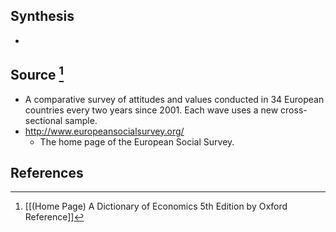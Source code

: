 ## Synthesis
- 
## Source [^1]
- A comparative survey of attitudes and values conducted in 34 European countries every two years since 2001. Each wave uses a new cross-sectional sample.
- http://www.europeansocialsurvey.org/
	- The home page of the European Social Survey.
## References

[^1]: [[(Home Page) A Dictionary of Economics 5th Edition by Oxford Reference]]
